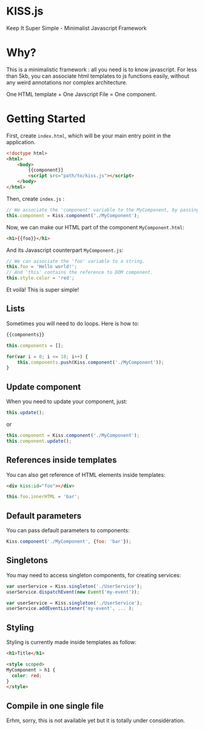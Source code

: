 # KISS.js
Keep It Super Simple - Minimalist Javascript Framework

# Why?
This is a minimalistic framework : all you need is to know javascript. For less than 5kb, you can associate html templates to js functions easily, without any weird annotations nor complex architecture.

One HTML template + One Javscript File = One component.

# Getting Started
First, create `index.html`, which will be your main entry point in the application.
```html
<!doctype html>
<html>
	<body>
		{{component}}
		<script src="path/to/kiss.js"></script>
	</body>
</html>
```

Then, create `index.js` :
```javascript
// We associate the 'component' variable to the MyComponent, by passing the absolute path.
this.component = Kiss.component('./MyComponent');
```

Now, we can make our HTML part of the component `MyComponent.html`:
```html
<h1>{{foo}}</h1>
```

And its Javascript counterpart `MyComponent.js`:
```javascript
// We can associate the 'foo' variable to a string.
this.foo = 'Hello world!';
// And 'this' contains the reference to DOM component.
this.style.color = 'red';
```

Et voilà! This is super simple!

## Lists
Sometimes you will need to do loops. Here is how to:
```html
{{components}}
```
```javascript
this.components = [];

for(var i = 0; i <= 10; i++) {
    this.components.push(Kiss.component('./MyComponent'));
}
```

## Update component
When you need to update your component, just:
```javascript
this.update();
```
or
```javascript
this.component = Kiss.component('./MyComponent');
this.component.update();
```

## References inside templates
You can also get reference of HTML elements inside templates:
```html
<div kiss:id="foo"></div>
```

```javascript
this.foo.innerHTML = 'bar';
```

## Default parameters
You can pass default parameters to components:
```javascript
Kiss.component('./MyComponent', {foo: 'bar'});
```

## Singletons
You may need to access singleton components, for creating services:

```javascript
var userService = Kiss.singleton('./UserService');
userService.dispatchEvent(new Event('my-event'));
```

```javascript 
var userService = Kiss.singleton('./UserService');
userService.addEventListener('my-event', ... );
```

## Styling
Styling is currently made inside templates as follow:
```html
<h1>Title</h1>

<style scoped>
MyComponent > h1 {
  color: red;
}
</style>
```

## Compile in one single file
Erhm, sorry, this is not available yet but it is totally under considération.
